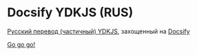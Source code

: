 # Docsify YDKJS (RUS)

[Русский перевод (частичный) YDKJS](https://github.com/azat-io/you-dont-know-js-ru), захощенный на [Docsify](https://docsify.js.org/)

[Go go go!](#Вы-не-знаете-js-серия-книг)
